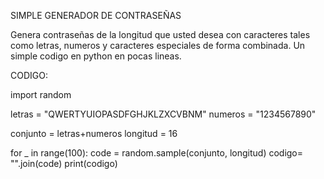 SIMPLE GENERADOR DE CONTRASEÑAS

Genera contraseñas de la longitud que usted desea con caracteres tales como letras, numeros y caracteres especiales de forma combinada. Un simple codigo en python en pocas lineas.

CODIGO:

import random 

letras = "QWERTYUIOPASDFGHJKLZXCVBNM"
numeros = "1234567890"

conjunto = letras+numeros
longitud = 16

for _ in range(100):
    code = random.sample(conjunto, longitud)
    codigo= "".join(code)
    print(codigo)
